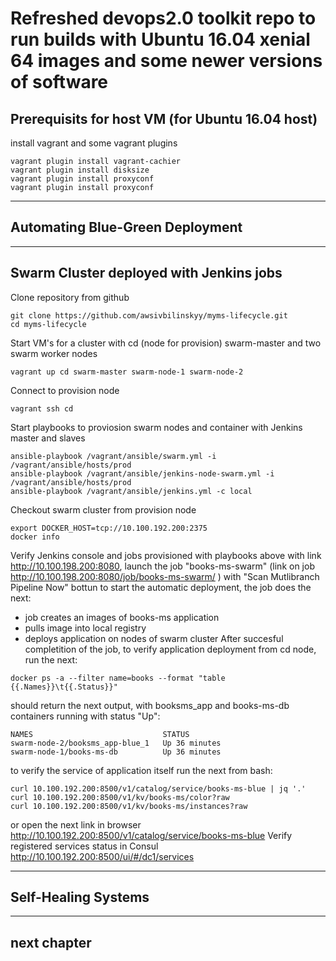 Refreshed devops2.0 toolkit repo to run builds with Ubuntu 16.04 xenial 64 images and some newer versions of software
===============================================================================

Prerequisits for host VM (for Ubuntu 16.04 host)
----------------------------------------------------------------------------------
install vagrant and some vagrant plugins 
```
vagrant plugin install vagrant-cachier
vagrant plugin install disksize
vagrant plugin install proxyconf
vagrant plugin install proxyconf
```
----------------------------------------------------------------------------------
Automating Blue-Green Deployment
----------------------------------------------------------------------------------

----------------------------------------------------------------------------------
Swarm Cluster deployed with Jenkins jobs
----------------------------------------------------------------------------------
Clone repository from github
```
git clone https://github.com/awsivbilinskyy/myms-lifecycle.git
cd myms-lifecycle
```
Start VM's for a cluster with cd (node for provision) swarm-master and two swarm worker nodes
```
vagrant up cd swarm-master swarm-node-1 swarm-node-2
```
Connect to provision node
```
vagrant ssh cd
```
Start playbooks to proviosion swarm nodes and container with Jenkins master and slaves 
```
ansible-playbook /vagrant/ansible/swarm.yml -i /vagrant/ansible/hosts/prod
ansible-playbook /vagrant/ansible/jenkins-node-swarm.yml -i /vagrant/ansible/hosts/prod
ansible-playbook /vagrant/ansible/jenkins.yml -c local
```
Checkout swarm cluster from provision node
```
export DOCKER_HOST=tcp://10.100.192.200:2375
docker info
```
Verify Jenkins console and jobs provisioned with playbooks above with link http://10.100.198.200:8080, launch the job "books-ms-swarm" (link on job http://10.100.198.200:8080/job/books-ms-swarm/ ) with "Scan Mutlibranch Pipeline Now" bottun to start the automatic deployment, the job does the next: 
- job creates an images of books-ms application
- pulls image into local registry
- deploys application on nodes of swarm cluster
After succesful completition of the job, to verify application deployment from cd node, run the next:
```
docker ps -a --filter name=books --format "table {{.Names}}\t{{.Status}}"
```
should return the next output, with booksms_app and books-ms-db containers running with status "Up":
```
NAMES                             STATUS
swarm-node-2/booksms_app-blue_1   Up 36 minutes
swarm-node-1/books-ms-db          Up 36 minutes
```
to verify the service of application itself run the next from bash:
``` 
curl 10.100.192.200:8500/v1/catalog/service/books-ms-blue | jq '.'
curl 10.100.192.200:8500/v1/kv/books-ms/color?raw
curl 10.100.192.200:8500/v1/kv/books-ms/instances?raw
```
or open the next link in browser http://10.100.192.200:8500/v1/catalog/service/books-ms-blue
Verify registered services status in Consul http://10.100.192.200:8500/ui/#/dc1/services

----------------------------------------------------------------------------------
Self-Healing Systems
----------------------------------------------------------------------------------


----------------------------------------------------------------------------------
next chapter
----------------------------------------------------------------------------------